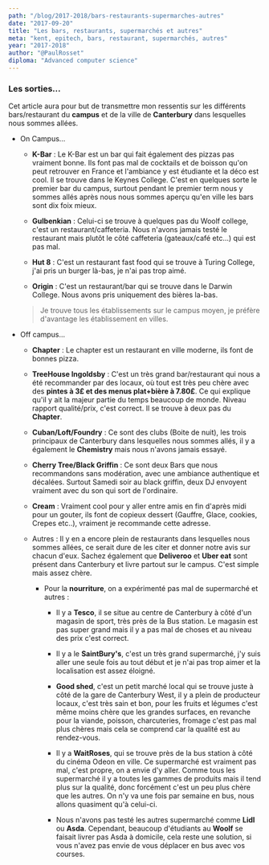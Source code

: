 ```yaml
---
path: "/blog/2017-2018/bars-restaurants-supermarches-autres"
date: "2017-09-20"
title: "Les bars, restaurants, supermarchés et autres"
meta: "kent, epitech, bars, restaurant, supermarchés, autres"
year: "2017-2018"
author: "@PaulRosset"
diploma: "Advanced computer science"
---
```


### Les sorties...

Cet article aura pour but de transmettre mon ressentis sur les différents bars/restaurant du **campus** et de la ville de **Canterbury** dans lesquelles nous sommes allées.

* On Campus...

  * **K-Bar** : Le K-Bar est un bar qui fait également des pizzas pas vraiment bonne. Ils font pas mal de cocktails et de boisson qu'on peut retrouver en France et l'ambiance y est étudiante et la déco est cool. Il se trouve dans le Keynes College. C'est en quelques sorte le premier bar du campus, surtout pendant le premier term nous y sommes allés après nous nous sommes aperçu qu'en ville les bars sont dix foix mieux.

  * **Gulbenkian** : Celui-ci se trouve à quelques pas du Woolf college, c'est un restaurant/caffeteria. Nous n'avons jamais testé le restaurant mais plutôt le côté caffeteria (gateaux/café etc...) qui est pas mal.

  * **Hut 8** : C'est un restaurant fast food qui se trouve à Turing College, j'ai pris un burger là-bas, je n'ai pas trop aimé.

  * **Origin** : C'est un restaurant/bar qui se trouve dans le Darwin College. Nous avons pris uniquement des bières la-bas.

  > Je trouve tous les établissements sur le campus moyen, je préfère d'avantage les établissement en villes.

* Off campus...

  * **Chapter** : Le chapter est un restaurant en ville moderne, ils font de bonnes pizza.

  * **TreeHouse Ingoldsby** : C'est un très grand bar/restaurant qui nous a été recommander par des locaux, où tout est très peu chère avec des **pintes à 3£ et des menus plat+bière à 7.80£**. Ce qui explique qu'il y ait la majeur partie du temps beaucoup de monde. Niveau rapport qualité/prix, c'est correct. Il se trouve à deux pas du **Chapter**.

  * **Cuban/Loft/Foundry** : Ce sont des clubs (Boite de nuit), les trois principaux de Canterbury dans lesquelles nous sommes allés, il y a également le **Chemistry** mais nous n'avons jamais essayé.

  * **Cherry Tree/Black Griffin** : Ce sont deux Bars que nous recommandons sans modération, avec une ambiance authentique et décalées. Surtout Samedi soir au black griffin, deux DJ envoyent vraiment avec du son qui sort de l'ordinaire.

  * **Cream** : Vraiment cool pour y aller entre amis en fin d'après midi pour un gouter, ils font de copieux dessert (Gauffre, Glace, cookies, Crepes etc..), vraiment je recommande cette adresse.

  * Autres : Il y en a encore plein de restaurants dans lesquelles nous sommes allées, ce serait dure de les citer et donner notre avis sur chacun d'eux. Sachez également que **Deliveroo** et **Uber eat** sont présent dans Canterbury et livre partout sur le campus. C'est simple mais assez chère.

    * Pour la **nourriture**, on a expérimenté pas mal de supermarché et autres :

      * Il y a **Tesco**, il se situe au centre de Canterbury à côté d'un magasin de sport, très près de la Bus station. Le magasin est pas super grand mais il y a pas mal de choses et au niveau des prix c'est correct.

      * Il y a le **SaintBury's**, c'est un très grand supermarché, j'y suis aller une seule fois au tout début et je n'ai pas trop aimer et la localisation est assez éloigné.

      * **Good shed**, c'est un petit marché local qui se trouve juste à côté de la gare de Canterbury West, il y a plein de producteur locaux, c'est très sain et bon, pour les fruits et légumes c'est même moins chère que les grandes surfaces, en revanche pour la viande, poisson, charcuteries, fromage c'est pas mal plus chères mais cela se comprend car la qualité est au rendez-vous.

      * Il y a **WaitRoses**, qui se trouve près de la bus station à côté du cinéma Odeon en ville. Ce supermarché est vraiment pas mal, c'est propre, on a envie d'y aller. Comme tous les supermarché il y a toutes les gammes de produits mais il tend plus sur la qualité, donc forcément c'est un peu plus chère que les autres. On n'y va une fois par semaine en bus, nous allons quasiment qu'à celui-ci.

      * Nous n'avons pas testé les autres supermarché comme **Lidl** ou **Asda**. Cependant, beaucoup d'étudiants au **Woolf** se faisait livrer pas Asda à domicile, cela reste une solution, si vous n'avez pas envie de vous déplacer en bus avec vos courses.

